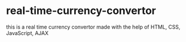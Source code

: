 # real-time-currency-convertor
this is a real time currency convertor made with the help of HTML, CSS, JavaScript, AJAX

